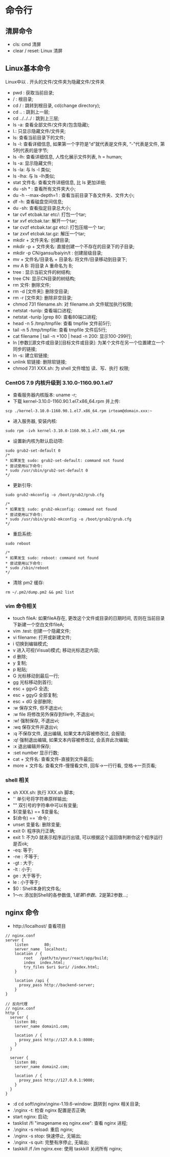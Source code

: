 # 命令行
## 清屏命令
- cls: cmd 清屏
- clear / reset: Linux 清屏
## Linux基本命令
Linux中以 . 开头的文件/文件夹为隐藏文件/文件夹
- pwd : 获取当前目录;
- / : 根目录;
- cd / : 跳转到根目录, cd(change directory);
- cd .. : 跳到上一层;
- cd ../../../ : 跳到上三层;
- ls -a: 查看全部文件/文件夹(包含隐藏);
- l.: 只显示隐藏文件/文件夹;
- ls: 查看当前目录下的文件;
- ls -l: 查看详细信息, 如果第一个字符是“d”就代表是文件夹, “-”代表是文件, 第5列代表的是字节;
- ls -lh: 查看详细信息, 人性化展示文件列表, h = human;
- ls -a: 显示隐藏文件;
- ls -la: 与 ls -l 类似;
- ls -lha: 与 ls -lh类似;
- stat 文件名: 查看文件详细信息, 比 ls 更加详细;
- du -sh * :  查看所有文件夹大小;
- du -h --max-depth=1 : 查看当前目录下各文件夹、文件大小;
- df -h: 查看磁盘空间信息;
- du -sh: 查看指定目录总大小;
- tar cvf etcbak.tar etc/:   打包一个tar;
- tar xvf etcbak.tar: 解开一个tar;
- tar cvzf etcbak.tar.gz etc/:  打包压缩一个 tar;
- tar zxvf etcbak.tar.gz:   解压一个tar;
- mkdir + 文件夹名: 创建目录;
- mkdir -p + 文件夹名: 直接创建一个不存在的目录下的子目录;
- mkdir -p CN/gansu/baiyin/t : 创建层级目录;
- mv + 文件名/目录名 + 目录名: 将文件/目录移动到目录下;
- mv A B: 将目录 A 重命名为 B;
- tree : 显示当前文件的树结构;
- tree CN: 显示CN目录的树结构;
- rm 文件: 删除文件;
- rm -d [文件夹]: 删除空目录;
- rm -r [文件夹]: 删除非空目录;
- chmod 731 filename.sh: 对 filename.sh 文件赋加执行权限; 
- netstat -tunlp: 查看端口进程;
- netstat -tunlp |grep 80: 查看80端口进程;
- head -n 5 /tmp/tmpfile: 查看 tmpfile 文件前5行;
- tail -n 5 /tmp/tmpfile: 查看 tmpfile 文件后5行;
- cat filename | tail -n +100 | head -n 200: 显示100-299行;
- ln [参数][源文件或目录][目标文件或目录]: 为某个文件在另一个位置建立一个同步的链接;
- ln -s: 建立软链接;
- unlink 软链接: 删除软链接;
- chmod 731 XXX.sh: 为 shell 文件增加 读、写、执行 权限;

### CentOS 7.9 内核升级到 3.10.0-1160.90.1.el7
- 查看服务器内核版本: uname -r;
- 下载 kernel-3.10.0-1160.90.1.el7.x86_64.rpm 并上传:
```
scp ./kernel-3.10.0-1160.90.1.el7.x86_64.rpm irteam@domain.xxx:~
```
- 进入服务器, 安装内核:
```
sudo rpm -ivh kernel-3.10.0-1160.90.1.el7.x86_64.rpm
```
- 设置新内核为默认启动项:
```
sudo grub2-set-default 0
/*
* 如果发生 sudo: grub2-set-default: command not found
* 尝试使用以下命令: 
* sudo /usr/sbin/grub2-set-default 0
*/
```
- 更新引导:
```
sudo grub2-mkconfig -o /boot/grub2/grub.cfg

/*
* 如果发生 sudo: grub2-mkconfig: command not found
* 尝试使用以下命令: 
* sudo /usr/sbin/grub2-mkconfig -o /boot/grub2/grub.cfg
*/
```
- 重启系统:
```
sudo reboot

/*
* 如果发生 sudo: reboot: command not found
* 尝试使用以下命令: 
* sudo /sbin/reboot
*/
```
- 清除 pm2 缓存:
```
rm ~/.pm2/dump.pm2 && pm2 list
```

### vim 命令相关
- touch fileA: 如果fileA存在, 更改这个文件或目录的日期时间, 否则在当前目录下新建一个空白文件fileA;
- vim .test: 创建一个隐藏文件;
- vi filename: 打开或新建文件;
- i  切换到编辑模式;
- v  进入可视(Visual)模式; 移动光标选定内容;
- d  删除;
- y  复制;
- p  粘贴;
- G  光标移动到最后一行;
- gg  光标移动到首行;
- esc + ggvG  全选;
- esc + ggyG  全部复制;
- esc + dG  全部删除;
- :w  保存文件, 但不退出vi;
- :w file  将修改另外保存到file中, 不退出vi;
- :w!  强制保存, 不退出vi;
- :wq  保存文件并退出vi;
- :q  不保存文件, 退出编辑, 如果文本内容被修改过, 会报错;
- :q!  强制退出编辑, 如果文本内容被修改过, 会丢弃此次编辑;
- :x  退出编辑并保存;
- :set number 显示行数;
- cat + 文件名: 查看文件-直接到文件最后;
- more + 文件名: 查看文件-慢慢看文件, 回车->一行行看, 空格->一页页看;

### shell 相关
- sh XXX.sh: 执行 XXX.sh 脚本;
- ''  单引号将字符串原样输出;
- ""  双引号的字符串中可以有变量;
- ${变量名} == $变量名;
- $(命令) == \`命令`;
- unset 变量名: 删除变量;
- exit 0: 程序执行正确;
- exit 1: 不为0 就表示程序运行出错, 可以根据这个返回值判断你这个程序运行是否ok;
- -eq: 等于;
- -ne : 不等于;
- -gt : 大于;
- -lt : 小于;
- ge : 大于等于;
- le : 小于等于;
- $0 : Shell本身的文件名;
- $1～$n: 添加到Shell的各参数值, $1是第1参数、$2是第2参数…; 

## nginx 命令
- http://localhost/ 查看项目
```
// nginx.conf
server {
    listen       80;
    server_name  localhost;
    location / {
        root   /path/to/your/react/app/build;
        index  index.html;
        try_files $uri $uri/ /index.html;
    }

    location /api {
      proxy_pass http://backend-server;
    }
}
```
```
// 反向代理
// nginx.conf 
http {
  server {
    listen 80;
    server_name domain1.com;

    location / {
      proxy_pass http://127.0.0.1:8000;
    }
  }

  server {
    listen 80;
    server_name domain2.com;

    location / {
      proxy_pass http://127.0.0.1:9000;
    }
  }
}
```
- :d cd soft\nginx\nginx-1.19.6-window: 跳转到 nginx 相关目录;
- .\nginx -t: 检查 nginx 配置是否正确;
- start nginx: 启动;
- tasklist /fi "imagename eq nginx.exe": 查看 nginx 进程;
- .\nginx -s reload: 重启 nginx;
- .\nginx -s stop: 快速停止, 无输出;
- .\nginx -s quit: 完整有序停止, 无输出;
- taskkill /f /im nginx.exe: 使用 taskkill 关闭所有 nginx;

